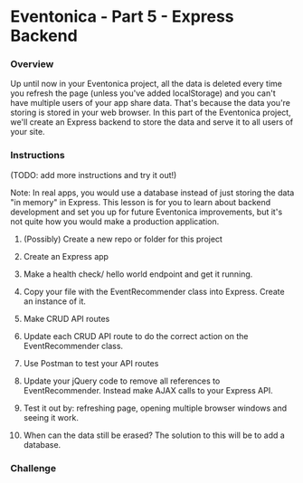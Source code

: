 # Eventonica - Part 5 - Express Backend

### Overview
Up until now in your Eventonica project, all the data is deleted every time you refresh the page (unless you've added localStorage) and you can't have multiple users of your app share data. That's because the data you're storing is stored in your web browser. In this part of the Eventonica project, we'll create an Express backend to store the data and serve it to all users of your site. 

### Instructions
(TODO: add more instructions and try it out!)

Note: In real apps, you would use a database instead of just storing the data "in memory" in Express. This lesson is for you to learn about backend development and set you up for future Eventonica improvements, but it's not quite how you would make a production application.

1. (Possibly) Create a new repo or folder for this project

1. Create an Express app

1. Make a health check/ hello world endpoint and get it running.

1. Copy your file with the EventRecommender class into Express. Create an instance of it.

1. Make CRUD API routes

1. Update each CRUD API route to do the correct action on the EventRecommender class.

1. Use Postman to test your API routes

1. Update your jQuery code to remove all references to EventRecommender. Instead make AJAX calls to your Express API.

1. Test it out by: refreshing page, opening multiple browser windows and seeing it work.

1. When can the data still be erased? The solution to this will be to add a database.

### Challenge
